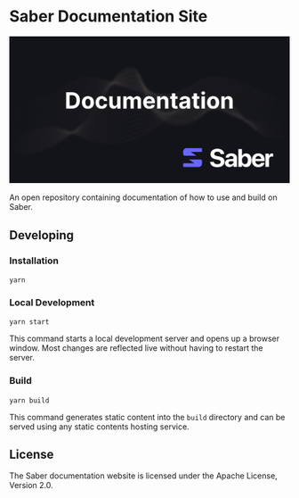 # Saber Documentation Site

<div align="center">
    <img src="https://raw.githubusercontent.com/saber-hq/docs/master/static/img/banner.png">
</div>

An open repository containing documentation of how to use and build on Saber.

## Developing

### Installation

```
yarn
```

### Local Development

```
yarn start
```

This command starts a local development server and opens up a browser window. Most changes are reflected live without having to restart the server.

### Build

```
yarn build
```

This command generates static content into the `build` directory and can be served using any static contents hosting service.

## License

The Saber documentation website is licensed under the Apache License, Version 2.0.
